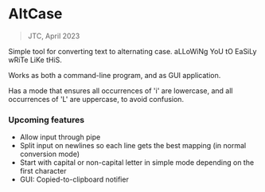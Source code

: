 # AltCase

> JTC, April 2023

Simple tool for converting text to alternating case. aLLoWiNg YoU tO EaSiLy wRiTe LiKe tHiS.

Works as both a command-line program, and as GUI application.

Has a mode that ensures all occurrences of 'i' are lowercase, and all occurrences of 'L' are uppercase, to avoid confusion.

### Upcoming features
- Allow input through pipe
- Split input on newlines so each line gets the best mapping (in normal conversion mode)
- Start with capital or non-capital letter in simple mode depending on the first character
- GUI: Copied-to-clipboard notifier